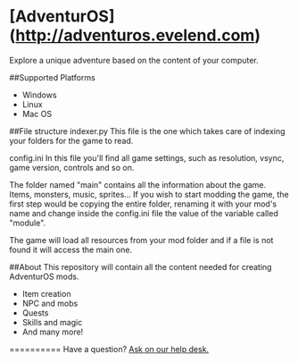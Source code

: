 [AdventurOS] (http://adventuros.evelend.com)
==========
Explore a unique adventure based on the content of your computer.

##Supported Platforms
* Windows
* Linux
* Mac OS

##File structure
indexer.py
This file is the one which takes care of indexing your folders for the game to read.

config.ini
In this file you'll find all game settings, such as resolution, vsync, game version, controls and so on.


The folder named "main" contains all the information about the game. 
Items, monsters, music, sprites... If you wish to start modding
the game, the first step would be copying the entire folder,
renaming it with your mod's name and change inside the config.ini file
the value of the variable called "module".

The game will load all resources from your mod folder and if a file is not
found it will access the main one.




##About
This repository will contain all the content needed for creating AdventurOS mods. 
* Item creation
* NPC and mobs
* Quests
* Skills and magic
* And many more!




==========
Have a question? [Ask on our help desk.](http://adventuros.evelend.com/help/)
